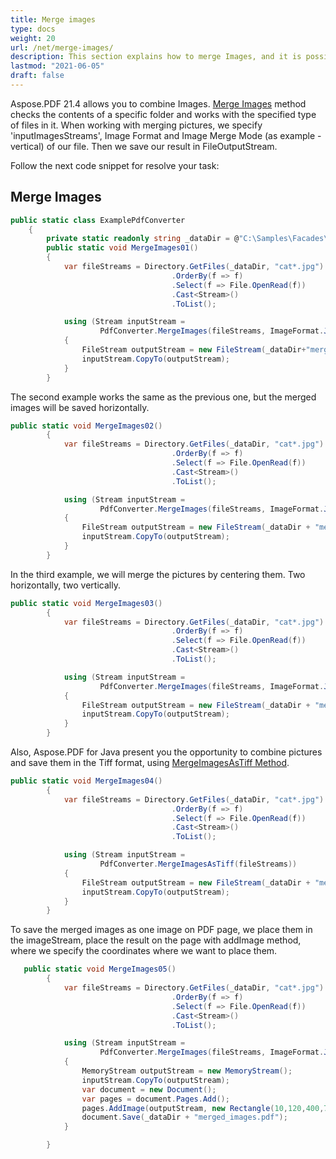 ```yaml
---
title: Merge images 
type: docs
weight: 20
url: /net/merge-images/
description: This section explains how to merge Images, and it is possible to save in the Tiff format.
lastmod: "2021-06-05"
draft: false
---
```


Aspose.PDF 21.4 allows you to combine Images. [Merge Images](https://reference.aspose.com/pdf/net/aspose.pdf.facades/pdfconverter/methods/mergeimages) method checks the contents of a specific folder and works with the specified type of files in it. When working with merging pictures, we specify 'inputImagesStreams', Image Format and Image Merge Mode (as example - vertical) of our file. Then we save our result in FileOutputStream.

Follow the next code snippet for resolve your task:

## Merge Images

```csharp
public static class ExamplePdfConverter
    {
        private static readonly string _dataDir = @"C:\Samples\Facades\PdfConverter\";
        public static void MergeImages01()
        {
            var fileStreams = Directory.GetFiles(_dataDir, "cat*.jpg")
                                    .OrderBy(f => f)
                                    .Select(f => File.OpenRead(f))
                                    .Cast<Stream>()
                                    .ToList();

            using (Stream inputStream =
                    PdfConverter.MergeImages(fileStreams, ImageFormat.Jpeg, ImageMergeMode.Vertical, 1, 1))
            {
                FileStream outputStream = new FileStream(_dataDir+"merged_images.jpg", FileMode.Create);
                inputStream.CopyTo(outputStream);
            }
        }
```

The second example works the same as the previous one, but the merged images will be saved horizontally.

```csharp
public static void MergeImages02()
        {
            var fileStreams = Directory.GetFiles(_dataDir, "cat*.jpg")
                                    .OrderBy(f => f)
                                    .Select(f => File.OpenRead(f))
                                    .Cast<Stream>()
                                    .ToList();

            using (Stream inputStream =
                    PdfConverter.MergeImages(fileStreams, ImageFormat.Jpeg, ImageMergeMode.Horizontal, 1, 1))
            {
                FileStream outputStream = new FileStream(_dataDir + "merged_images.jpg", FileMode.Create);
                inputStream.CopyTo(outputStream);
            }
        }
```

In the third example, we will merge the pictures by centering them. Two horizontally, two vertically.

```csharp
public static void MergeImages03()
        {
            var fileStreams = Directory.GetFiles(_dataDir, "cat*.jpg")
                                    .OrderBy(f => f)
                                    .Select(f => File.OpenRead(f))
                                    .Cast<Stream>()
                                    .ToList();

            using (Stream inputStream =
                    PdfConverter.MergeImages(fileStreams, ImageFormat.Jpeg, ImageMergeMode.Center, 2, 2))
            {
                FileStream outputStream = new FileStream(_dataDir + "merged_images.jpg", FileMode.Create);
                inputStream.CopyTo(outputStream);
            }
        }

```

Also, Aspose.PDF for Java present you the opportunity to combine pictures and save them in the Tiff format, using  [MergeImagesAsTiff Method](https://reference.aspose.com/pdf/java/com.aspose.pdf.facades/PdfConverter#saveAsTIFF-java.io.OutputStream-).

```csharp
public static void MergeImages04()
        {
            var fileStreams = Directory.GetFiles(_dataDir, "cat*.jpg")
                                    .OrderBy(f => f)
                                    .Select(f => File.OpenRead(f))
                                    .Cast<Stream>()
                                    .ToList();

            using (Stream inputStream =
                    PdfConverter.MergeImagesAsTiff(fileStreams))
            {
                FileStream outputStream = new FileStream(_dataDir + "merged_images.tiff", FileMode.Create);
                inputStream.CopyTo(outputStream);
            }
        }
```

To save the merged images as one image on PDF page, we place them in the imageStream, place the result on the page with addImage method, where we specify the coordinates where we want to place them.

```csharp
   public static void MergeImages05()
        {
            var fileStreams = Directory.GetFiles(_dataDir, "cat*.jpg")
                                    .OrderBy(f => f)
                                    .Select(f => File.OpenRead(f))
                                    .Cast<Stream>()
                                    .ToList();

            using (Stream inputStream =
                    PdfConverter.MergeImages(fileStreams, ImageFormat.Jpeg, ImageMergeMode.Vertical, 1, 1))
            {
                MemoryStream outputStream = new MemoryStream();
                inputStream.CopyTo(outputStream);
                var document = new Document();
                var pages = document.Pages.Add();
                pages.AddImage(outputStream, new Rectangle(10,120,400,720));
                document.Save(_dataDir + "merged_images.pdf");
            }

        }
```